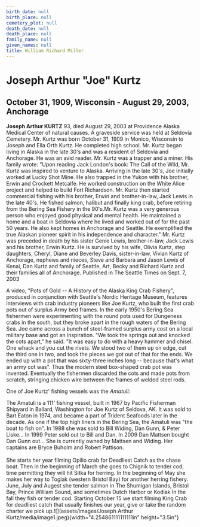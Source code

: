 ```yaml
---
birth_date: null
birth_place: null
cemetery_plot: null
death_date: null
death_place: null
family_name: null
given_names: null
title: William Richard Miller
---
```


# Joseph Arthur "Joe" Kurtz

## October 31, 1909, Wisconsin - August 29, 2003, Anchorage

**Joseph Arthur KURTZ** 93, died August 29, 2003 at
Providence Alaska Medical Center of natural causes. A graveside service
was held at Seldovia Cemetery. Mr. Kurtz was born October 31, 1909 in
Monico, Wisconsin to Joseph and Ella Orth Kurtz. He completed high
school. Mr. Kurtz began living in Alaska in the late 30\'s and was a
resident of Seldovia and Anchorage. He was an avid reader. Mr. Kurtz was
a trapper and a miner. His family wrote: \"Upon reading Jack London\'s
book: The Call of the Wild, Mr. Kurtz was inspired to venture to Alaska.
Arriving in the late 30\'s, Joe initially worked at Lucky Shot Mine. He
also trapped in the Yukon with his brother, Erwin and Crockett Metcalfe.
He worked construction on the White Alice project and helped to build
Fort Richardson. Mr. Kurtz then started commercial fishing with his
brother, Erwin and brother-in-law, Jack Lewis in the late 40\'s. He
fished salmon, halibut and finally king crab, before retiring from the
Bering Sea Fishery in the 90\'s.Mr. Kurtz was a very generous person who
enjoyed good physical and mental health. He maintained a home and a boat
in Seldovia where he lived and worked out of for the past 50 years. He
also kept homes in Anchorage and Seattle. He exemplified the true
Alaskan pioneer spirit in his independence and character.\" Mr. Kurtz
was preceded in death by his sister Genie Lewis, brother-in-law, Jack
Lewis and his brother, Erwin Kurtz. He is survived by his wife, Olivia
Kurtz, step daughters, Cheryl, Diane and Beverley Davis, sister-in-law,
Vivian Kurtz of Anchorage, nephews and nieces, Steve and Barbara and
Jason Lewis of Kenai, Dan Kurtz and family of Seattle, Art, Becky and
Richard Kurtz and their families all of Anchorage. Published in The
Seattle Times on Sept. 7, 2003

A video, "Pots of Gold -- A History of the Alaska King Crab Fishery",
produced in conjunction with Seattle's Nordic Heritage Museum, features
interviews with crab industry pioneers like Joe Kurtz, who built the
first crab pots out of surplus Army bed frames. In the early 1950's
Bering Sea fishermen were experimenting with the round pots used for
Dungeness crabs in the south, but they broke apart in the rough waters
of the Bering Sea. Joe came across a bunch of steel-framed surplus army
cost on a local military base and got an inspiration. "We took the
springs out and knocked the cots apart," he said. "It was easy to do
with a heavy hammer and chisel. One whack and you cut the rivets. We
stood two of them up on edge, cut the third one in two, and took the
pieces we got out of that for the ends. We ended up with a pot that was
sixty-three inches long -- because that's what an army cot was". Thus
the modern steel box-shaped crab pot was invented. Eventually the
fishermen discarded the cots and made pots from scratch, stringing
chicken wire between the frames of welded steel rods.

One of Joe Kurtz' fishing vessels was the *Amatuli:*

The Amatuli is a 111\' fishing vessel, built in 1967 by Pacific
Fisherman Shipyard in Ballard, Washington for Joe Kurtz of Seldova, AK.
It was sold to Bart Eaton in 1974, and became a part of Trident Seafoods
later in the decade. As one if the top high liners in the Bering Sea,
the Amatuli was \"the boat to fish on\". In 1988 she was sold to Bill
Widing, Dan Gunn, & Peter Liske\... In 1999 Peter sold out to Bill and
Dan. In 2009 Dan Mattsen bought Dan Gunn out\... She is currently owned
by Mattsen and Widing. Her captains are Bryce Buholm and Robert
Pattison.\
\
She starts her year filming Opilio crab for Deadliest Catch as the chase
boat. Then in the beginning of March she goes to Chignik to tender cod,
time permitting they will hit Sitka for herring. In the beginning of May
she makes her way to Togiak (western Bristol Bay) for another herring
fishery. June, July and Augest she tender salmon in The Shumigan
Islands, Bristol Bay, Prince William Sound, and sometimes Dutch Harbor
or Kodiak In the fall they fish or tender cod. Starting October 15 we
start filming King Crab for deadliest catch that usually finishes our
year, give or take the random charter we pick
up.![](assets/images/Joseph Arthur Kurtz/media/image1.jpeg){width="4.254861111111111in"
height="3.5in"}
